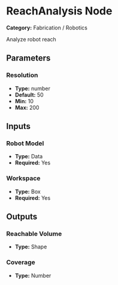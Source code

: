
# ReachAnalysis Node

**Category:** Fabrication / Robotics

Analyze robot reach

## Parameters


### Resolution
- **Type:** number
- **Default:** 50
- **Min:** 10
- **Max:** 200



## Inputs


### Robot Model
- **Type:** Data
- **Required:** Yes



### Workspace
- **Type:** Box
- **Required:** Yes



## Outputs


### Reachable Volume
- **Type:** Shape



### Coverage
- **Type:** Number




